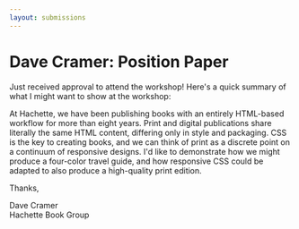 ```yaml
---
layout: submissions
---
```


# Dave Cramer: Position Paper


Just received approval to attend the workshop! Here's a quick summary
of what I might want to show at the workshop:

At Hachette, we have been publishing books with an entirely HTML-based
workflow for more than eight years. Print and digital publications
share literally the same HTML content, differing only in style and
packaging. CSS is the key to creating books, and we can think of print
as a discrete point on a continuum of responsive designs. I'd like to
demonstrate how we might produce a four-color travel guide, and how
responsive CSS could be adapted to also produce a high-quality print
edition.

Thanks,

Dave Cramer  
Hachette Book Group